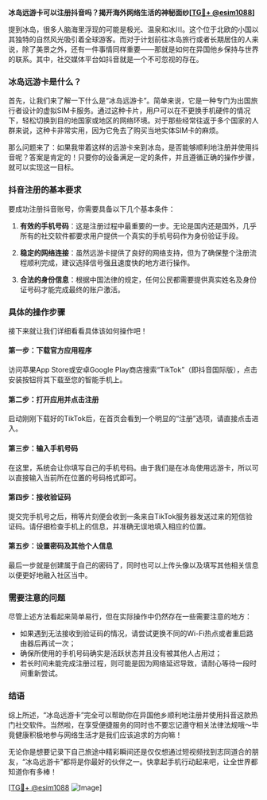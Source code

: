**冰岛远游卡可以注册抖音吗？揭开海外网络生活的神秘面纱[[TG💪+ @esim1088](https://t.me/s/esim1088)]**

提到冰岛，很多人脑海里浮现的可能是极光、温泉和冰川。这个位于北欧的小国以其独特的自然风光吸引着全球游客。而对于计划前往冰岛旅行或者长期居住的人来说，除了美景之外，还有一件事情同样重要——那就是如何在异国他乡保持与世界的联系。其中，社交媒体平台如抖音就是一个不可忽视的存在。

### 冰岛远游卡是什么？

首先，让我们来了解一下什么是“冰岛远游卡”。简单来说，它是一种专门为出国旅行者设计的虚拟SIM卡服务。通过这种卡片，用户可以在不更换手机硬件的情况下，轻松切换到目的地国家或地区的网络环境。对于那些经常往返于多个国家的人群来说，这种卡非常实用，因为它免去了购买当地实体SIM卡的麻烦。

那么问题来了：如果我带着这样的远游卡来到冰岛，是否能够顺利地注册并使用抖音呢？答案是肯定的！只要你的设备满足一定的条件，并且遵循正确的操作步骤，就可以实现这一目标。

### 抖音注册的基本要求

要成功注册抖音账号，你需要具备以下几个基本条件：

1. **有效的手机号码**：这是注册过程中最重要的一步。无论是国内还是国外，几乎所有的社交软件都要求用户提供一个真实的手机号码作为身份验证手段。
   
2. **稳定的网络连接**：虽然远游卡提供了良好的网络支持，但为了确保整个注册流程顺利完成，建议选择信号强且速度快的地方进行操作。

3. **合法的身份信息**：根据中国法律的规定，任何公民都需要提供真实姓名及身份证号码才能完成最终的账户激活。

### 具体的操作步骤

接下来就让我们详细看看具体该如何操作吧！

#### 第一步：下载官方应用程序
访问苹果App Store或安卓Google Play商店搜索“TikTok”（即抖音国际版），点击安装按钮将其下载至您的智能手机上。

#### 第二步：打开应用并点击注册
启动刚刚下载好的TikTok后，在首页会看到一个明显的“注册”选项，请直接点击进入。

#### 第三步：输入手机号码
在这里，系统会让你填写自己的手机号码。由于我们是在冰岛使用远游卡，所以可以直接输入当前所在位置的号码格式即可。

#### 第四步：接收验证码
提交完手机号之后，稍等片刻便会收到一条来自TikTok服务器发送过来的短信验证码。请仔细检查手机上的信息，并准确无误地填入相应的位置。

#### 第五步：设置密码及其他个人信息
最后一步就是创建属于自己的密码了，同时也可以上传头像以及填写其他相关信息以便更好地融入社区当中。

### 需要注意的问题

尽管上述方法看起来简单易行，但在实际操作中仍然存在一些需要注意的地方：

- 如果遇到无法接收到验证码的情况，请尝试更换不同的Wi-Fi热点或者重启路由器后再试一次；
- 确保所使用的手机号码确实是活跃状态并且没有被其他人占用过；
- 若长时间未能完成注册过程，则可能是因为网络延迟导致，请耐心等待一段时间重新尝试。

### 结语

综上所述，“冰岛远游卡”完全可以帮助你在异国他乡顺利地注册并使用抖音这款热门社交软件。当然啦，在享受便捷服务的同时也不要忘记遵守相关法律法规哦～毕竟健康积极地参与网络生活才是我们应该追求的方向嘛！

无论你是想要记录下自己旅途中精彩瞬间还是仅仅想通过短视频找到志同道合的朋友，“冰岛远游卡”都将是你最好的伙伴之一。快拿起手机行动起来吧，让全世界都知道你有多棒！

[[TG💪+ @esim1088](https://t.me/s/esim1088) ![Image](https://i.postimg.cc/4NQfJmqS/Snipaste-2025-05-13-00-14-12.png)]